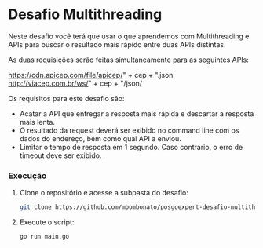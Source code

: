 # Desafio Multithreading

Neste desafio você terá que usar o que aprendemos com Multithreading e APIs para buscar o resultado mais rápido entre duas APIs distintas.

As duas requisições serão feitas simultaneamente para as seguintes APIs:

https://cdn.apicep.com/file/apicep/" + cep + ".json
http://viacep.com.br/ws/" + cep + "/json/

Os requisitos para este desafio são:
- Acatar a API que entregar a resposta mais rápida e descartar a resposta mais lenta.
- O resultado da request deverá ser exibido no command line com os dados do endereço, bem como qual API a enviou.
- Limitar o tempo de resposta em 1 segundo. Caso contrário, o erro de timeout deve ser exibido.


### Execução

1. Clone o repositório e acesse a subpasta do desafio:

   ```bash
   git clone https://github.com/mbombonato/posgoexpert-desafio-multithreading.git
   ```

2. Execute o script:

   ```bash
   go run main.go
   ```